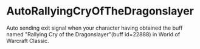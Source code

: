 # AutoRallyingCryOfTheDragonslayer
Auto sending exit signal when your character having obtained the buff named "Rallying Cry of the Dragonslayer"(buff id=22888) in World of Warcraft Classic.
